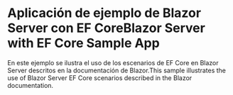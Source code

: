 # <a name="blazor-server-with-ef-core-sample-app"></a><span data-ttu-id="53bd3-101">Aplicación de ejemplo de Blazor Server con EF Core</span><span class="sxs-lookup"><span data-stu-id="53bd3-101">Blazor Server with EF Core Sample App</span></span>

<span data-ttu-id="53bd3-102">En este ejemplo se ilustra el uso de los escenarios de EF Core en Blazor Server descritos en la documentación de Blazor.</span><span class="sxs-lookup"><span data-stu-id="53bd3-102">This sample illustrates the use of Blazor Server EF Core scenarios described in the Blazor documentation.</span></span>
